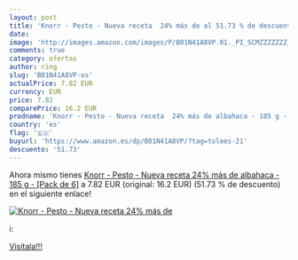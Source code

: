 ```yaml
---
layout: post
title: 'Knorr - Pesto - Nueva receta  24% más de al 51.73 % de descuento'
date: 
image: 'http://images.amazon.com/images/P/B01N41A8VP.01._PI_SCMZZZZZZZ_._SL200_.jpg'
comments: true
category: ofertas
author: ring
slug: 'B01N41A8VP-es'
actualPrice: 7.82 EUR
currency: EUR
price: 7.82
comparePrice: 16.2 EUR
prodname: 'Knorr - Pesto - Nueva receta  24% más de albahaca - 185 g - [Pack de 6]'
country: 'es'
flag: '🇪🇸'
buyurl: 'https://www.amazon.es/dp/B01N41A8VP/?tag=tolees-21'
descuento: '51.73'
---
```


Ahora mismo tienes [Knorr - Pesto - Nueva receta  24% más de albahaca - 185 g - [Pack de 6]](https://www.amazon.es/dp/B01N41A8VP/?tag=tolees-21) a 7.82 EUR (original: 16.2 EUR) (51.73 %  de descuento) en el siguiente enlace!

[![Knorr - Pesto - Nueva receta  24% más de](http://images.amazon.com/images/P/B01N41A8VP.01._PI_SCMZZZZZZZ_._SL200_.jpg)](https://www.amazon.es/dp/B01N41A8VP/?tag=tolees-21)

ℹ️:


[Visítala!!!](https://www.amazon.es/dp/B01N41A8VP/?tag=tolees-21)
